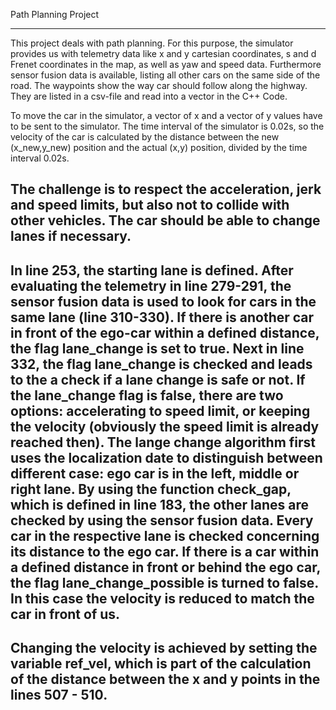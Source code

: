 Path Planning Project 
__________________________
This project deals with path planning. For this purpose, the simulator provides us with telemetry data like x and y cartesian coordinates, s and d Frenet coordinates in the map, as well as yaw and speed data. 
Furthermore sensor fusion data is available, listing all other cars on the same side of the road.
The waypoints show the way car should follow along the highway. They are listed in a csv-file and read into a vector in the C++ Code.

To move the car in the simulator, a vector of x and a vector of y values have to be sent to the simulator. The time interval of the simulator is 0.02s, so the velocity of the car is calculated by the distance between the new (x_new,y_new) position and the actual (x,y) position, divided by the time interval 0.02s.

The challenge is to respect the acceleration, jerk and speed limits, but also not to collide with other vehicles. The car should be able to change lanes if necessary.
---------------------------
In line 253, the starting lane is defined. After evaluating the telemetry in line 279-291, the sensor fusion data is used to look for cars in the same lane (line 310-330).
If there is another car in front of the ego-car within a defined distance, the flag lane_change is set to true. Next in line 332, the flag lane_change is checked and leads to the a check if a lane change is safe or not. 
If the lane_change flag is false, there are two options: accelerating to speed limit, or keeping the velocity (obviously the speed limit is already reached then).
The lange change algorithm first uses the localization date to distinguish between different case: ego car is in the left, middle or right lane. 
By using the function check_gap, which is defined in line 183, the other lanes are checked by using the sensor fusion data. Every car in the respective lane is checked concerning its distance to the ego car.
If there is a car within a defined distance in front or behind the ego car, the flag lane_change_possible is turned to false.
In this case the velocity is reduced to match the car in front of us. 
----------------------------
Changing the velocity is achieved by setting the variable ref_vel, which is part of the calculation of the distance between the x and y points in the lines 507 - 510.
----------------------------

